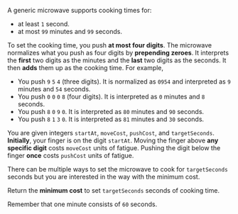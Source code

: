 A generic microwave supports cooking times for:

- at least `1` second.
- at most `99` minutes and `99` seconds.

To set the cooking time, you push **at most four digits**. The microwave normalizes what you push as four digits by **prepending zeroes**. It interprets the **first** two digits as the minutes and the **last** two digits as the seconds. It then **adds** them up as the cooking time. For example,

- You push `9` `5` `4` (three digits). It is normalized as `0954` and interpreted as `9` minutes and `54` seconds.
- You push `0` `0` `0` `8` (four digits). It is interpreted as `0` minutes and `8` seconds.
- You push `8` `0` `9` `0`. It is interpreted as `80` minutes and `90` seconds.
- You push `8` `1` `3` `0`. It is interpreted as `81` minutes and `30` seconds.

You are given integers `startAt`, `moveCost`, `pushCost`, and `targetSeconds`. **Initially**, your finger is on the digit `startAt`. Moving the finger above **any specific digit** costs `moveCost` units of fatigue. Pushing the digit below the finger **once** costs `pushCost` units of fatigue.

There can be multiple ways to set the microwave to cook for `targetSeconds` seconds but you are interested in the way with the minimum cost.

Return the **minimum cost** to set `targetSeconds` seconds of cooking time.

Remember that one minute consists of `60` seconds.